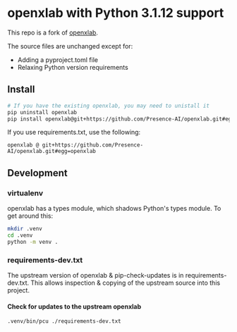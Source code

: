 # openxlab with Python 3.1.12 support

This repo is a fork of [openxlab](https://pypi.org/project/openxlab/).

The source files are unchanged except for:

- Adding a pyproject.toml file
- Relaxing Python version requirements

## Install

```sh
# If you have the existing openxlab, you may need to unistall it
pip uninstall openxlab
pip install openxlab@git+https://github.com/Presence-AI/openxlab.git#egg=openxlab
```

If you use requirements.txt, use the following:

```requirements
openxlab @ git+https://github.com/Presence-AI/openxlab.git#egg=openxlab
```

## Development

### virtualenv

openxlab has a types module, which shadows Python's types module.
To get around this:

```sh
mkdir .venv
cd .venv
python -m venv .
```

### requirements-dev.txt

The upstream version of openxlab & pip-check-updates is in requirements-dev.txt.
This allows inspection & copying of the upstream source into this project.

#### Check for updates to the upstream openxlab

```sh
.venv/bin/pcu ./requirements-dev.txt
```

